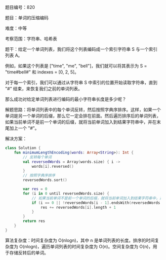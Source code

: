 题目编号：820

题目：单词的压缩编码

难度：中等

考察范围：字符串、哈希表

题干：给定一个单词列表，我们将这个列表编码成一个索引字符串 S 与一个索引列表 A。

例如，如果这个列表是 ["time", "me", "bell"]，我们就可以将其表示为 S = "time#bell#" 和 indexes = [0, 2, 5]。

对于每一个索引，我们可以通过从字符串 S 中索引的位置开始读取字符串，直到 "#" 结束，来恢复我们之前的单词列表。

那么成功对给定单词列表进行编码的最小字符串长度是多少呢？

解题思路：将单词列表中的每个单词反转，然后按照字典序排序。这样，如果一个单词是另一个单词的后缀，那么它一定会排在前面。然后遍历排序后的单词列表，如果当前单词不是前一个单词的后缀，就将当前单词加入到结果字符串中，并在末尾加上一个 "#"。

解决方案：

```kotlin
class Solution {
    fun minimumLengthEncoding(words: Array<String>): Int {
        // 反转每个单词
        val reversedWords = Array(words.size) { i ->
            words[i].reversed()
        }
        // 按照字典序排序
        reversedWords.sort()

        var res = 0
        for (i in 0 until reversedWords.size) {
            // 如果当前单词不是前一个单词的后缀，就将当前单词加入到结果字符串中，并在末尾加上一个 "#"
            if (i == 0 || !reversedWords[i - 1].endsWith(reversedWords[i])) {
                res += reversedWords[i].length + 1
            }
        }
        return res
    }
}
```

算法复杂度：时间复杂度为 O(nlogn)，其中 n 是单词列表的长度。排序的时间复杂度为 O(nlogn)，遍历单词列表的时间复杂度为 O(n)。空间复杂度为 O(n)，用于存储反转后的单词。